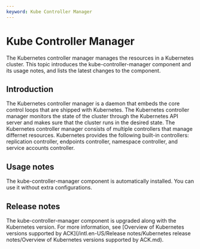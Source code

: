 ```yaml
---
keyword: Kube Controller Manager
---
```


# Kube Controller Manager

The Kubernetes controller manager manages the resources in a Kubernetes cluster. This topic introduces the kube-controller-manager component and its usage notes, and lists the latest changes to the component.

## Introduction

The Kubernetes controller manager is a daemon that embeds the core control loops that are shipped with Kubernetes. The Kubernetes controller manager monitors the state of the cluster through the Kubernetes API server and makes sure that the cluster runs in the desired state. The Kubernetes controller manager consists of multiple controllers that manage differnet resources. Kubernetes provides the following built-in controllers: replication controller, endpoints controller, namespace controller, and service accounts controller.

## Usage notes

The kube-controller-manager component is automatically installed. You can use it without extra configurations.

## Release notes

The kube-controller-manager component is upgraded along with the Kubernetes version. For more information, see [Overview of Kubernetes versions supported by ACK](/intl.en-US/Release notes/Kubernetes release notes/Overview of Kubernetes versions supported by ACK.md).

